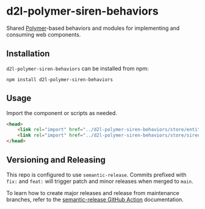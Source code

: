 # d2l-polymer-siren-behaviors

Shared [Polymer](https://www.polymer-project.org/1.0/)-based behaviors and modules for implementing and consuming web components.

## Installation

`d2l-polymer-siren-behaviors` can be installed from npm:
```shell
npm install d2l-polymer-siren-behaviors
```

## Usage

Import the component or scripts as needed.

```html
<head>
	<link rel="import" href="../d2l-polymer-siren-behaviors/store/entity-behavior.html">
	<link rel="import" href="../d2l-polymer-siren-behaviors/store/siren-action-behavior.html">
</head>
```

## Versioning and Releasing

This repo is configured to use `semantic-release`. Commits prefixed with `fix:` and `feat:` will trigger patch and minor releases when merged to `main`.

To learn how to create major releases and release from maintenance branches, refer to the [semantic-release GitHub Action](https://github.com/BrightspaceUI/actions/tree/main/semantic-release) documentation.
